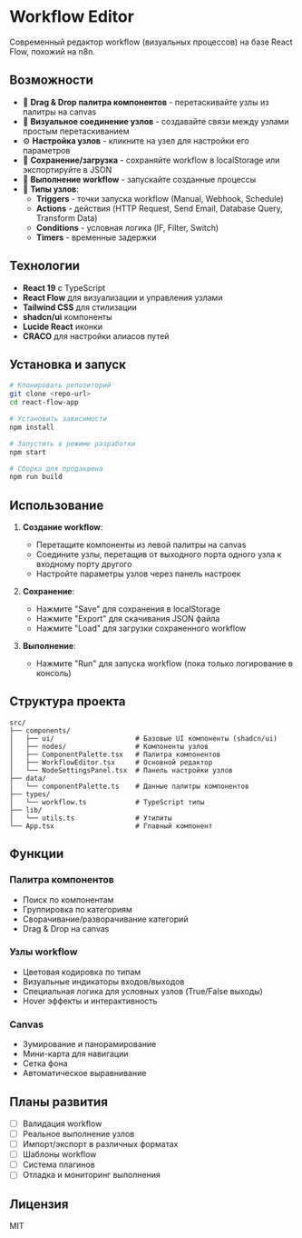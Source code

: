 # Workflow Editor

Современный редактор workflow (визуальных процессов) на базе React Flow, похожий на n8n.

## Возможности

- 🎨 **Drag & Drop палитра компонентов** - перетаскивайте узлы из палитры на canvas
- 🔗 **Визуальное соединение узлов** - создавайте связи между узлами простым перетаскиванием
- ⚙️ **Настройка узлов** - кликните на узел для настройки его параметров
- 💾 **Сохранение/загрузка** - сохраняйте workflow в localStorage или экспортируйте в JSON
- 🏃 **Выполнение workflow** - запускайте созданные процессы
- 🎯 **Типы узлов**:
  - **Triggers** - точки запуска workflow (Manual, Webhook, Schedule)
  - **Actions** - действия (HTTP Request, Send Email, Database Query, Transform Data)
  - **Conditions** - условная логика (IF, Filter, Switch)
  - **Timers** - временные задержки

## Технологии

- **React 19** с TypeScript
- **React Flow** для визуализации и управления узлами
- **Tailwind CSS** для стилизации
- **shadcn/ui** компоненты
- **Lucide React** иконки
- **CRACO** для настройки алиасов путей

## Установка и запуск

```bash
# Клонировать репозиторий
git clone <repo-url>
cd react-flow-app

# Установить зависимости
npm install

# Запустить в режиме разработки
npm start

# Сборка для продакшена
npm run build
```

## Использование

1. **Создание workflow**:
   - Перетащите компоненты из левой палитры на canvas
   - Соедините узлы, перетащив от выходного порта одного узла к входному порту другого
   - Настройте параметры узлов через панель настроек

2. **Сохранение**:
   - Нажмите "Save" для сохранения в localStorage
   - Нажмите "Export" для скачивания JSON файла
   - Нажмите "Load" для загрузки сохраненного workflow

3. **Выполнение**:
   - Нажмите "Run" для запуска workflow (пока только логирование в консоль)

## Структура проекта

```
src/
├── components/
│   ├── ui/                    # Базовые UI компоненты (shadcn/ui)
│   ├── nodes/                 # Компоненты узлов
│   ├── ComponentPalette.tsx   # Палитра компонентов
│   ├── WorkflowEditor.tsx     # Основной редактор
│   └── NodeSettingsPanel.tsx  # Панель настройки узлов
├── data/
│   └── componentPalette.ts    # Данные палитры компонентов
├── types/
│   └── workflow.ts            # TypeScript типы
├── lib/
│   └── utils.ts               # Утилиты
└── App.tsx                    # Главный компонент
```

## Функции

### Палитра компонентов

- Поиск по компонентам
- Группировка по категориям
- Сворачивание/разворачивание категорий
- Drag & Drop на canvas

### Узлы workflow

- Цветовая кодировка по типам
- Визуальные индикаторы входов/выходов
- Специальная логика для условных узлов (True/False выходы)
- Hover эффекты и интерактивность

### Canvas

- Зумирование и панорамирование
- Мини-карта для навигации
- Сетка фона
- Автоматическое выравнивание

## Планы развития

- [ ] Валидация workflow
- [ ] Реальное выполнение узлов
- [ ] Импорт/экспорт в различных форматах
- [ ] Шаблоны workflow
- [ ] Система плагинов
- [ ] Отладка и мониторинг выполнения

## Лицензия

MIT

